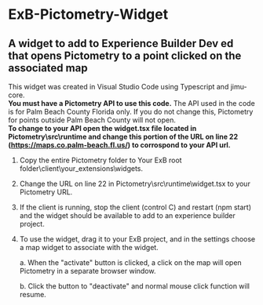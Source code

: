 # ExB-Pictometry-Widget
<h2>A widget to add to Experience Builder Dev ed that opens Pictometry to a point clicked on the associated map</h2>

This widget was created in Visual Studio Code using Typescript and jimu-core.  
<b>You must have a Pictometry API to use this code.</b>  The API used in the code is for Palm Beach County Florida only.  If you do not change this, Pictometry for points outside Palm Beach County will not open.
<br/><b>To change to your API open the widget.tsx file located in Pictometry\src\runtime and change this portion of the URL on line 22 (https://maps.co.palm-beach.fl.us/) to corrospond to your API url.</b>

1.  Copy the entire Pictometry folder to Your ExB root folder\client\your_extensions\widgets.
2.  Change the URL on line 22 in Pictometry\src\runtime\widget.tsx to your Pictometry URL.
3.  If the client is running, stop the client (control C) and restart (npm start) and the widget should be available to add to an experience builder project.
4.  To use the widget, drag it to your ExB project, and in the settings choose a map widget to associate with the widget.

    a. When the "activate" button is clicked, a click on the map will open Pictometry in a separate browser window.
        
    b. Click the button to "deactivate" and normal mouse click function will resume.
